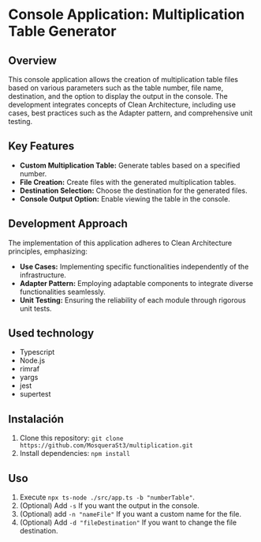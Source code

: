 # Console Application: Multiplication Table Generator

## Overview
This console application allows the creation of multiplication table files based on various parameters such as the table number, file name, destination,
and the option to display the output in the console. The development integrates concepts of Clean Architecture, including use cases, best practices such
as the Adapter pattern, and comprehensive unit testing.

## Key Features
- **Custom Multiplication Table:** Generate tables based on a specified number.
- **File Creation:** Create files with the generated multiplication tables.
- **Destination Selection:** Choose the destination for the generated files.
- **Console Output Option:** Enable viewing the table in the console.

## Development Approach
The implementation of this application adheres to Clean Architecture principles, emphasizing:
- **Use Cases:** Implementing specific functionalities independently of the infrastructure.
- **Adapter Pattern:** Employing adaptable components to integrate diverse functionalities seamlessly.
- **Unit Testing:** Ensuring the reliability of each module through rigorous unit tests.

## Used technology
- Typescript
- Node.js
- rimraf
- yargs
- jest
- supertest

## Instalación
1. Clone this repository: `git clone https://github.com/MosqueraSt3/multiplication.git`
2. Install dependencies: `npm install`

## Uso
1. Execute `npx ts-node ./src/app.ts -b "numberTable"`.
2. (Optional) Add `-s` If you want the output in the console.
3. (Optional) add `-n "nameFile"` If you want a custom name for the file.
4. (Optional) Add `-d "fileDestination"` If you want to change the file destination.


